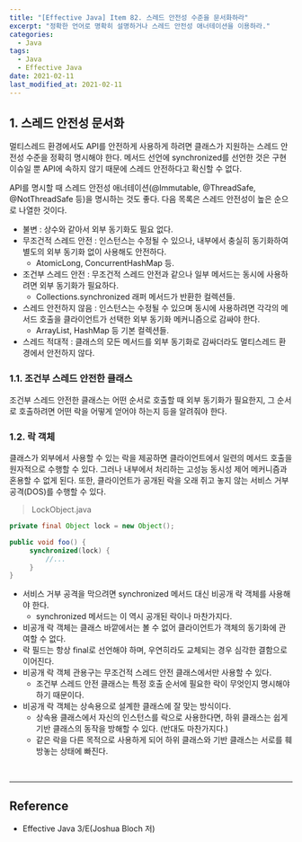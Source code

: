 ```yaml
---
title: "[Effective Java] Item 82. 스레드 안전성 수준을 문서화하라"
excerpt: "정확한 언어로 명확히 설명하거나 스레드 안전성 애너테이션을 이용하라."
categories:
  - Java
tags:
  - Java
  - Effective Java
date: 2021-02-11
last_modified_at: 2021-02-11
---
```


## 1. 스레드 안전성 문서화

멀티스레드 환경에서도 API를 안전하게 사용하게 하려면 클래스가 지원하는 스레드 안전성 수준을 정확히 명시해야 한다. 메서드 선언에 synchronized를 선언한 것은 구현 이슈일 뿐 API에 속하지 않기 때문에 스레드 안전하다고 확신할 수 없다.

API를 명시할 때 스레드 안전성 애너테이션(@Immutable, @ThreadSafe, @NotThreadSafe 등)을 명시하는 것도 좋다. 다음 목록은 스레드 안전성이 높은 순으로 나열한 것이다.

* 불변 : 상수와 같아서 외부 동기화도 필요 없다.
* 무조건적 스레드 안전 : 인스턴스는 수정될 수 있으나, 내부에서 충실히 동기화하여 별도의 외부 동기화 없이 사용해도 안전하다.
  * AtomicLong, ConcurrentHashMap 등.
* 조건부 스레드 안전 : 무조건적 스레드 안전과 같으나 일부 메서드는 동시에 사용하려면 외부 동기화가 필요하다.
  * Collections.synchronized 래퍼 메서드가 반환한 컬렉션들.
* 스레드 안전하지 않음 : 인스턴스는 수정될 수 있으며 동시에 사용하려면 각각의 메서드 호출을 클라이언트가 선택한 외부 동기화 메커니즘으로 감싸야 한다.
  * ArrayList, HashMap 등 기본 컬렉션들.
* 스레드 적대적 : 클래스의 모든 메서드를 외부 동기화로 감싸더라도 멀티스레드 환경에서 안전하지 않다.

### 1.1. 조건부 스레드 안전한 클래스

조건부 스레드 안전한 클래스는 어떤 순서로 호출할 때 외부 동기화가 필요한지, 그 순서로 호출하려면 어떤 락을 어떻게 얻어야 하는지 등을 알려줘야 한다.

### 1.2. 락 객체

클래스가 외부에서 사용할 수 있는 락을 제공하면 클라이언트에서 일련의 메서드 호출을 원자적으로 수행할 수 있다. 그러나 내부에서 처리하는 고성능 동시성 제어 메커니즘과 혼용할 수 없게 된다. 또한, 클라이언트가 공개된 락을 오래 쥐고 놓지 않는 서비스 거부 공격(DOS)를 수행할 수 있다.

> LockObject.java

```java
private final Object lock = new Object();

public void foo() {
     synchronized(lock) {
         //...   
     }
}
```

* 서비스 거부 공격을 막으려면 synchronized 메서드 대신 비공개 락 객체를 사용해야 한다.
  * synchronized 메서드는 이 역시 공개된 락이나 마찬가지다.
* 비공개 락 객체는 클래스 바깥에서는 볼 수 없어 클라이언트가 객체의 동기화에 관여할 수 없다.
* 락 필드는 항상 final로 선언해야 하며, 우연히라도 교체되는 경우 심각한 결함으로 이어진다.
* 비공개 락 객체 관용구는 무조건적 스레드 안전 클래스에서만 사용할 수 있다.
  * 조건부 스레드 안전 클래스는 특정 호출 순서에 필요한 락이 무엇인지 명시해야 하기 때문이다.
* 비공개 락 객체는 상속용으로 설계한 클래스에 잘 맞는 방식이다.
  * 상속용 클래스에서 자신의 인스턴스를 락으로 사용한다면, 하위 클래스는 쉽게 기반 클래스의 동작을 방해할 수 있다. (반대도 마찬가지다.)
  * 같은 락을 다른 목적으로 사용하게 되어 하위 클래스와 기반 클래스는 서로를 훼방놓는 상태에 빠진다.

<br>

---

## Reference

* Effective Java 3/E(Joshua Bloch 저)
